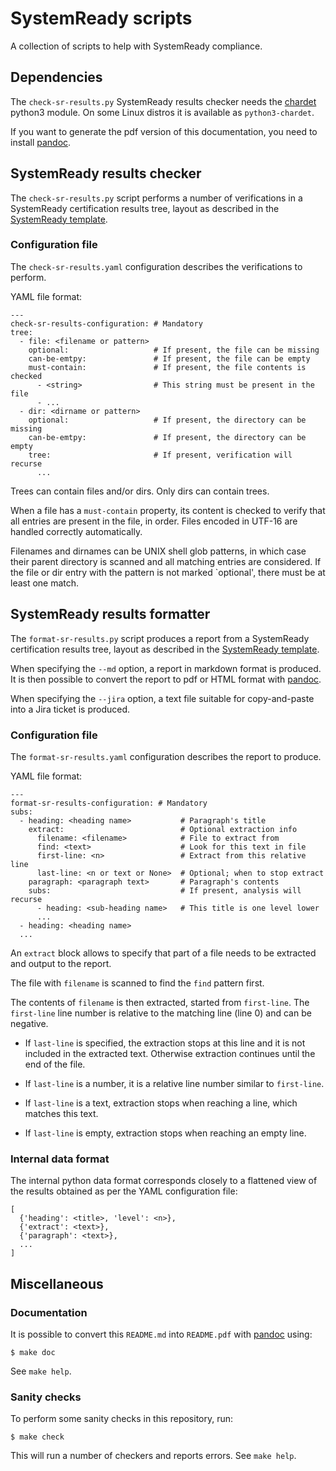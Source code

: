 # SystemReady scripts

A collection of scripts to help with SystemReady compliance.

## Dependencies

The `check-sr-results.py` SystemReady results checker needs the [chardet]
python3 module. On some Linux distros it is available as `python3-chardet`.

If you want to generate the pdf version of this documentation, you need to
install [pandoc].

[chardet]: https://github.com/chardet/chardet
[pandoc]: https://pandoc.org

## SystemReady results checker

The `check-sr-results.py` script performs a number of verifications in a
SystemReady certification results tree, layout as described in the [SystemReady
template].

[SystemReady template]: https://gitlab.arm.com/systemready/systemready-template

### Configuration file

The `check-sr-results.yaml` configuration describes the verifications to
perform.

YAML file format:

```{.yaml}
---
check-sr-results-configuration: # Mandatory
tree:
  - file: <filename or pattern>
    optional:                   # If present, the file can be missing
    can-be-emtpy:               # If present, the file can be empty
    must-contain:               # If present, the file contents is checked
      - <string>                # This string must be present in the file
      - ...
  - dir: <dirname or pattern>
    optional:                   # If present, the directory can be missing
    can-be-emtpy:               # If present, the directory can be empty
    tree:                       # If present, verification will recurse
      ...
```

Trees can contain files and/or dirs.
Only dirs can contain trees.

When a file has a `must-contain` property, its content is checked to verify that
all entries are present in the file, in order. Files encoded in UTF-16 are
handled correctly automatically.

Filenames and dirnames can be UNIX shell glob patterns, in which case their
parent directory is scanned and all matching entries are considered. If the
file or dir entry with the pattern is not marked `optional', there must be at
least one match.

## SystemReady results formatter

The `format-sr-results.py` script produces a report from a SystemReady
certification results tree, layout as described in the [SystemReady template].

When specifying the `--md` option, a report in markdown format is produced. It
is then possible to convert the report to pdf or HTML format with [pandoc].

When specifying the `--jira` option, a text file suitable for copy-and-paste into a
Jira ticket is produced.

### Configuration file

The `format-sr-results.yaml` configuration describes the report to produce.

YAML file format:

```{.yaml}
---
format-sr-results-configuration: # Mandatory
subs:
  - heading: <heading name>           # Paragraph's title
    extract:                          # Optional extraction info
      filename: <filename>            # File to extract from
      find: <text>                    # Look for this text in file
      first-line: <n>                 # Extract from this relative line
      last-line: <n or text or None>  # Optional; when to stop extract
    paragraph: <paragraph text>       # Paragraph's contents
    subs:                             # If present, analysis will recurse
      - heading: <sub-heading name>   # This title is one level lower
      ...
  - heading: <heading name>
  ...
```

An `extract` block allows to specify that part of a file needs to be extracted
and output to the report.

The file with `filename` is scanned to find the `find` pattern first.

The contents of `filename` is then extracted, started from `first-line`. The
`first-line` line number is relative to the matching line (line 0) and can be
negative.

* If `last-line` is specified, the extraction stops at this line and it is not
  included in the extracted text. Otherwise extraction continues until the end
  of the file.

* If `last-line` is a number, it is a relative line number similar to
  `first-line`.

* If `last-line` is a text, extraction stops when reaching a line, which matches
  this text.

* If `last-line` is empty, extraction stops when reaching an empty line.

### Internal data format

The internal python data format corresponds closely to a flattened view of the
results obtained as per the YAML configuration file:

```{.py}
[
  {'heading': <title>, 'level': <n>},
  {'extract': <text>},
  {'paragraph': <text>},
  ...
]
```

## Miscellaneous

### Documentation

It is possible to convert this `README.md` into `README.pdf` with [pandoc]
using:

```{.sh}
$ make doc
```

See `make help`.

### Sanity checks

To perform some sanity checks in this repository, run:

```{.sh}
$ make check
```

This will run a number of checkers and reports errors. See `make help`.
